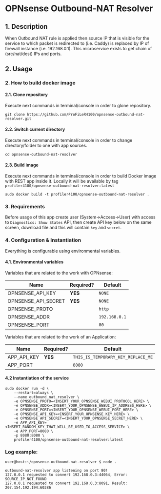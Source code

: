 # OPNsense Outbound-NAT Resolver

## 1. Description

When Outbound NAT rule is applied then source IP that is visible
for the service to which packet is redirected to (i.e. Caddy)
is replaced by IP of firewall instance (i.e. 192.168.0.1).
This microservice exists to get chain of (src/nat/dest) IPs and ports.


## 2. Usage

### 2. How to build docker image

#### 2.1. Clone repository

Execute next commands in terminal/console in order to glone repository.

```shell
git clone https://github.com/ProFiLeR4100/opnsense-outbound-nat-resolver.git
```

#### 2.2. Switch current directory

Execute next commands in terminal/console in order
to change directory/folder to one with app sources.

```shell
cd opnsense-outbound-nat-resolver
```

#### 2.3. Build image

Execute next commands in terminal/console in order to build
Docker image with REST app inside it. Locally it will be available
by tag `profiler4100/opnsense-outbound-nat-resolver:latest`

```shell
sudo docker build -t profiler4100/opnsense-outbound-nat-resolver .
```

### 3. Requirements

Before usage of this app create user (System->Access->User) with 
access to `Diagnostics: Show States` API, then create API key below
on the same screen, download file and this will contain `key` and `secret`.

### 4. Configuration & Instantiation

Everything is configurable using environmental variables.

#### 4.1. Environmental variables

Variables that are related to the work with OPNsense:

| Name                | Required? | Default                            |
|---------------------|-----------|------------------------------------|
| OPNSENSE_API_KEY    | **YES**   | `NONE`                             |
| OPNSENSE_API_SECRET | **YES**   | `NONE`                             |
| OPNSENSE_PROTO      |           | `http`                             |
| OPNSENSE_ADDR       |           | `192.168.0.1`                      |
| OPNSENSE_PORT       |           | `80`                               |

Variables that are related to the work of an Application:

| Name                | Required? | Default                            |
|---------------------|-----------|------------------------------------|
| APP_API_KEY         | **YES**   | `THIS_IS_TEMPORARY_KEY_REPLACE_ME` |
| APP_PORT            |           | `8080`                             |

#### 4.2 Instantiation of the service

```shell
sudo docker run -d \
	--restart=always \
	--name outbound_nat_resolver \
	-e OPNSENSE_PROTO=<INSERT_YOUR_OPNSENSE_WEBUI_PROTOCOL_HERE> \
	-e OPNSENSE_ADDR=<INSERT_YOUR_OPNSENSE_WEBUI_IP_ADDRESS_HERE> \
	-e OPNSENSE_PORT=<INSERT_YOUR_OPNSENSE_WEBUI_PORT_HERE> \
	-e OPNSENSE_API_KEY=<INSERT_YOUR_OPNSENSE_KEY_HERE> \
	-e OPNSENSE_API_SECRET=<INSERT_YOUR_OPNSENSE_SECRET_HERE> \
	-e APP_API_KEY=<INSERT_RANDOM_KEY_THAT_WILL_BE_USED_TO_ACCESS_SERVICE> \
	-e APP_PORT=8080 \
	-p 8080:8080 \
	profiler4100/opnsense-outbound-nat-resolver:latest
``` 

### Log example:
```
user@host:~/opnsense-outbound-nat-resolver $ node .

outbound-nat-resolver app listening on port 80!
127.0.0.1 requested to convert 192.168.0.3:44064, Error: SOURCE_IP_NOT_FOUND
127.0.0.1 requested to convert 192.168.0.3:8091, Result: 207.154.192.194:60386
```